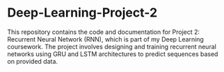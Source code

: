 # Deep-Learning-Project-2
This repository contains the code and documentation for Project 2: Recurrent Neural Network (RNN), which is part of my Deep Learning coursework. The project involves designing and training recurrent neural networks using GRU and LSTM architectures to predict sequences based on provided data.
